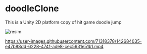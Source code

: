 # doodleClone

This is a Unity 2D platform copy of hit game doodle jump

![resim](https://user-images.githubusercontent.com/71318378/142683089-8eec90e2-15bc-49cd-bf2e-06f0a317c80c.png)


https://user-images.githubusercontent.com/71318378/142684035-e47b88dd-6228-4741-ade8-cec5931e51b1.mp4

